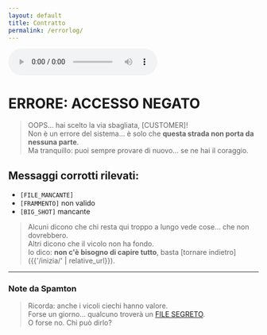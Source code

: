 ```yaml
---
layout: default
title: Contratto
permalink: /errorlog/
---
```


<audio controls autoplay loop>
  <source src="/assets/audio/spamton_battle_forgotten.mp3" type="audio/mpeg">
  Il tuo browser non supporta l'elemento audio.
</audio>

# ERRORE: ACCESSO NEGATO

> OOPS… hai scelto la via sbagliata, [CUSTOMER]!  
> Non è un errore del sistema… è solo che **questa strada non porta da nessuna parte**.  
> Ma tranquillo: puoi sempre provare di nuovo… se ne hai il coraggio.

## Messaggi corrotti rilevati:

- `[FILE_MANCANTE]`  
- `[FRAMMENTO]` non valido  
- `[BIG_SHOT]` mancante

> Alcuni dicono che chi resta qui troppo a lungo vede cose… che non dovrebbero.  
> Altri dicono che il vicolo non ha fondo.  
> Io dico: **non c'è bisogno di capire tutto**, basta [tornare indietro]({{'/inizia/' | relative_url}}).

---

### Note da Spamton

> Ricorda: anche i vicoli ciechi hanno valore.  
> Forse un giorno… qualcuno troverà un [FILE SEGRETO](https://deltarune.com/lancer/).  
> O forse no. Chi può dirlo?  

